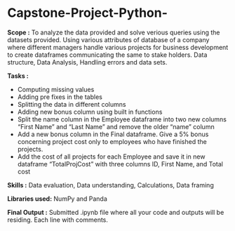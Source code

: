 # Capstone-Project-Python-

**Scope :**
To analyze the data provided and solve verious queries using the datasets provided. Using various attributes of database of a company where different managers handle various projects for business development to create dataframes communicating the same to stake holders. Data structure, Data Analysis, Handling errors and data sets.

**Tasks :**
- Computing missing values
- Adding pre fixes in the tables
- Splitting the data in different columns
- Adding new bonus column using built in functions
- Split the name column in the Employee dataframe into two new columns “First Name” and “Last Name” and remove the older “name” column
- Add a new bonus column in the Final dataframe. Give a 5% bonus concerning project cost only to employees who have finished the projects.
- Add the cost of all projects for each Employee and save it in new dataframe “TotalProjCost” with three columns ID, First Name, and Total cost

**Skills :**
Data evaluation, Data understanding, Calculations, Data framing

**Libraries used:**
NumPy and Panda

**Final Output :**
Submitted .ipynb file where all your code and outputs will be residing. Each line with comments.
